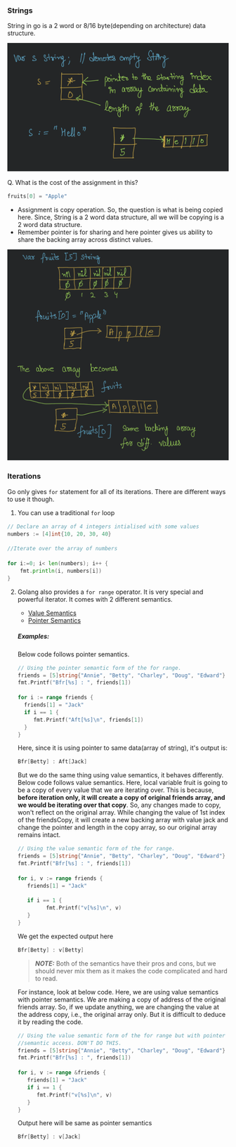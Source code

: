 ### Strings

String in go is a 2 word or 8/16 byte(depending on architecture) data structure.

![String Structure](resources/StringBasic1.png)

Q. What is the cost of the assignment in this?

```go
fruits[0] = "Apple"
```

- Assignment is copy operation. So, the question is what is being copied here. Since, String is a 2 word data structure,
  all we will be copying is a 2 word data structure.
- Remember pointer is for sharing and here pointer gives us ability to share the backing array across distinct values.

![String Array Structure](resources/StringArrayBasics1.png)

### Iterations

Go only gives `for` statement for all of its iterations. There are different ways to use it though.

1. You can use a traditional `for` loop

```go
// Declare an array of 4 integers intialised with some values
numbers := [4]int{10, 20, 30, 40}

//Iterate over the array of numbers

for i:=0; i< len(numbers); i++ {
    fmt.println(i, numbers[i])
}
```

2. Golang also provides a `for range` operator. It is very special and powerful iterator. It comes with 2 different
   semantics.
    - [Value Semantics](/1.Basic/2.Sematics.md#value-semantics)
    - [Pointer Semantics](/1.Basic/2.Sematics.md#pointer-semantics)

   ##### Examples:

   Below code follows pointer semantics.

    ```go
   // Using the pointer semantic form of the for range.
   friends = [5]string{"Annie", "Betty", "Charley", "Doug", "Edward"}
   fmt.Printf("Bfr[%s] : ", friends[1])

   for i := range friends {
      friends[1] = "Jack"
      if i == 1 {
         fmt.Printf("Aft[%s]\n", friends[1])
      }
   }
   ```

   Here, since it is using pointer to same data(array of string), it's output is:

   ```go
   Bfr[Betty] : Aft[Jack]
   ```
   But we do the same thing using value semantics, it behaves differently. Below code follows value semantics. Here,
   local variable fruit is going to be a copy of every value that we are
   iterating over. This is because, **before iteration only, it will create a copy of original friends array, and we
   would be iterating over that copy**. So, any changes made to copy, won't reflect on the original array.
   While changing the value of 1st index of the friendsCopy, it will create a new backing array with value jack and
   change the pointer and length in the copy array, so our original array remains intact.
   ```go
   // Using the value semantic form of the for range.
   friends = [5]string{"Annie", "Betty", "Charley", "Doug", "Edward"}
   fmt.Printf("Bfr[%s] : ", friends[1])

   for i, v := range friends {
      friends[1] = "Jack"

      if i == 1 {
			fmt.Printf("v[%s]\n", v)
      }
   }
   ```

   We get the expected output here

   ```go
   Bfr[Betty] : v[Betty]
   ``` 
   > **_NOTE:_**  Both of the semantics have their pros and cons, but we should never mix them as it makes the code
   complicated and hard to read.

   For instance, look at below code. Here, we are using value semantics with pointer semantics. We are making a copy of
   address of the original friends array. So, if we update anything, we are changing the value at the address copy,
   i.e., the original array only. But it is difficult to deduce it by reading the code.

   ```go
   // Using the value semantic form of the for range but with pointer
   //semantic access. DON'T DO THIS.
   friends = [5]string{"Annie", "Betty", "Charley", "Doug", "Edward"}
   fmt.Printf("Bfr[%s] : ", friends[1])

   for i, v := range &friends {
      friends[1] = "Jack"
      if i == 1 {
         fmt.Printf("v[%s]\n", v)
      }
   }
   ```
   Output here will be same as pointer semantics
   ```go
   Bfr[Betty] : v[Jack]
   ```
   
   
   